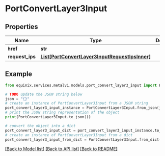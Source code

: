 # PortConvertLayer3Input


## Properties

Name | Type | Description | Notes
------------ | ------------- | ------------- | -------------
**href** | **str** |  | [optional] 
**request_ips** | [**List[PortConvertLayer3InputRequestIpsInner]**](PortConvertLayer3InputRequestIpsInner.md) |  | [optional] 

## Example

```python
from equinix.services.metalv1.models.port_convert_layer3_input import PortConvertLayer3Input

# TODO update the JSON string below
json = "{}"
# create an instance of PortConvertLayer3Input from a JSON string
port_convert_layer3_input_instance = PortConvertLayer3Input.from_json(json)
# print the JSON string representation of the object
print(PortConvertLayer3Input.to_json())

# convert the object into a dict
port_convert_layer3_input_dict = port_convert_layer3_input_instance.to_dict()
# create an instance of PortConvertLayer3Input from a dict
port_convert_layer3_input_from_dict = PortConvertLayer3Input.from_dict(port_convert_layer3_input_dict)
```
[[Back to Model list]](../README.md#documentation-for-models) [[Back to API list]](../README.md#documentation-for-api-endpoints) [[Back to README]](../README.md)


